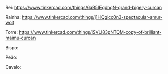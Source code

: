 Rei: https://www.tinkercad.com/things/6aB5IEgdhqN-grand-bigery-curcan

Rainha: https://www.tinkercad.com/things/j1HQgicc0n3-spectacular-amur-wolt

Torre: https://www.tinkercad.com/things/iSVU83pNTQM-copy-of-brilliant-maimu-curcan

Bispo: 

Peão: 

Cavalo: 
